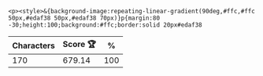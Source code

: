 `<p><style>&{background-image:repeating-linear-gradient(90deg,#ffc,#ffc 50px,#edaf38 50px,#edaf38 70px)}p{margin:80 -30;height:100;background:#ffc;border:solid 20px#edaf38`

| Characters | Score 🏆 | %   |
| ---------- | -------- | --- |
| 170        | 679.14   | 100 |
